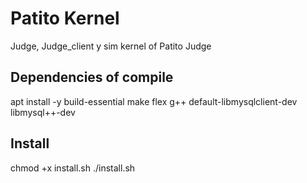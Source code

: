 # Patito Kernel
Judge, Judge_client y sim kernel of Patito Judge

## Dependencies of compile

apt install -y build-essential make flex g++ default-libmysqlclient-dev libmysql++-dev 

## Install
chmod +x install.sh
./install.sh


